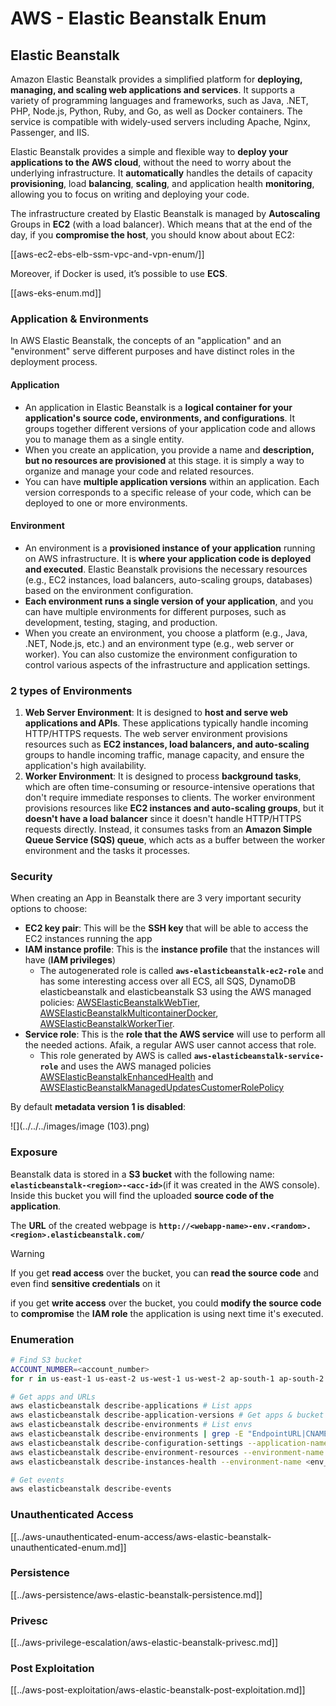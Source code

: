 # AWS - Elastic Beanstalk Enum

## Elastic Beanstalk

Amazon Elastic Beanstalk provides a simplified platform for **deploying, managing, and scaling web applications and services**. It supports a variety of programming languages and frameworks, such as Java, .NET, PHP, Node.js, Python, Ruby, and Go, as well as Docker containers. The service is compatible with widely-used servers including Apache, Nginx, Passenger, and IIS.

Elastic Beanstalk provides a simple and flexible way to **deploy your applications to the AWS cloud**, without the need to worry about the underlying infrastructure. It **automatically** handles the details of capacity **provisioning**, load **balancing**, **scaling**, and application health **monitoring**, allowing you to focus on writing and deploying your code.

The infrastructure created by Elastic Beanstalk is managed by **Autoscaling** Groups in **EC2** (with a load balancer). Which means that at the end of the day, if you **compromise the host**, you should know about about EC2:

[[aws-ec2-ebs-elb-ssm-vpc-and-vpn-enum/]]

Moreover, if Docker is used, it’s possible to use **ECS**.

[[aws-eks-enum.md]]

### Application & Environments

In AWS Elastic Beanstalk, the concepts of an "application" and an "environment" serve different purposes and have distinct roles in the deployment process.

#### Application

- An application in Elastic Beanstalk is a **logical container for your application's source code, environments, and configurations**. It groups together different versions of your application code and allows you to manage them as a single entity.
- When you create an application, you provide a name and **description, but no resources are provisioned** at this stage. it is simply a way to organize and manage your code and related resources.
- You can have **multiple application versions** within an application. Each version corresponds to a specific release of your code, which can be deployed to one or more environments.

#### Environment

- An environment is a **provisioned instance of your application** running on AWS infrastructure. It is **where your application code is deployed and executed**. Elastic Beanstalk provisions the necessary resources (e.g., EC2 instances, load balancers, auto-scaling groups, databases) based on the environment configuration.
- **Each environment runs a single version of your application**, and you can have multiple environments for different purposes, such as development, testing, staging, and production.
- When you create an environment, you choose a platform (e.g., Java, .NET, Node.js, etc.) and an environment type (e.g., web server or worker). You can also customize the environment configuration to control various aspects of the infrastructure and application settings.

### 2 types of Environments

1. **Web Server Environment**: It is designed to **host and serve web applications and APIs**. These applications typically handle incoming HTTP/HTTPS requests. The web server environment provisions resources such as **EC2 instances, load balancers, and auto-scaling** groups to handle incoming traffic, manage capacity, and ensure the application's high availability.
2. **Worker Environment**: It is designed to process **background tasks**, which are often time-consuming or resource-intensive operations that don't require immediate responses to clients. The worker environment provisions resources like **EC2 instances and auto-scaling groups**, but it **doesn't have a load balancer** since it doesn't handle HTTP/HTTPS requests directly. Instead, it consumes tasks from an **Amazon Simple Queue Service (SQS) queue**, which acts as a buffer between the worker environment and the tasks it processes.

### Security

When creating an App in Beanstalk there are 3 very important security options to choose:

- **EC2 key pair**: This will be the **SSH key** that will be able to access the EC2 instances running the app
- **IAM instance profile**: This is the **instance profile** that the instances will have (**IAM privileges**)
  - The autogenerated role is called **`aws-elasticbeanstalk-ec2-role`** and has some interesting access over all ECS, all SQS, DynamoDB elasticbeanstalk and elasticbeanstalk S3 using the AWS managed policies: [AWSElasticBeanstalkWebTier](https://us-east-1.console.aws.amazon.com/iam/home#/policies/arn:aws:iam::aws:policy/AWSElasticBeanstalkWebTier), [AWSElasticBeanstalkMulticontainerDocker](https://us-east-1.console.aws.amazon.com/iam/home#/policies/arn:aws:iam::aws:policy/AWSElasticBeanstalkMulticontainerDocker), [AWSElasticBeanstalkWorkerTier](https://us-east-1.console.aws.amazon.com/iam/home#/policies/arn:aws:iam::aws:policy/AWSElasticBeanstalkWorkerTier).
- **Service role**: This is the **role that the AWS service** will use to perform all the needed actions. Afaik, a regular AWS user cannot access that role.
  - This role generated by AWS is called **`aws-elasticbeanstalk-service-role`** and uses the AWS managed policies [AWSElasticBeanstalkEnhancedHealth](https://us-east-1.console.aws.amazon.com/iam/home#/policies/arn:aws:iam::aws:policy/service-role/AWSElasticBeanstalkEnhancedHealth) and [AWSElasticBeanstalkManagedUpdatesCustomerRolePolicy](https://us-east-1.console.aws.amazon.com/iamv2/home?region=us-east-1#/roles/details/aws-elasticbeanstalk-service-role?section=permissions)

By default **metadata version 1 is disabled**:

![](../../../images/image (103).png)

### Exposure

Beanstalk data is stored in a **S3 bucket** with the following name: **`elasticbeanstalk-<region>-<acc-id>`**(if it was created in the AWS console). Inside this bucket you will find the uploaded **source code of the application**.

The **URL** of the created webpage is **`http://<webapp-name>-env.<random>.<region>.elasticbeanstalk.com/`**

> [!WARNING]
> If you get **read access** over the bucket, you can **read the source code** and even find **sensitive credentials** on it
>
> if you get **write access** over the bucket, you could **modify the source code** to **compromise** the **IAM role** the application is using next time it's executed.

### Enumeration

```bash
# Find S3 bucket
ACCOUNT_NUMBER=<account_number>
for r in us-east-1 us-east-2 us-west-1 us-west-2 ap-south-1 ap-south-2 ap-northeast-1 ap-northeast-2 ap-northeast-3 ap-southeast-1 ap-southeast-2 ap-southeast-3 ca-central-1 eu-central-1 eu-central-2 eu-west-1 eu-west-2 eu-west-3 eu-north-1 sa-east-1 af-south-1 ap-east-1 eu-south-1 eu-south-2 me-south-1 me-central-1; do aws s3 ls elasticbeanstalk-$r-$ACCOUNT_NUMBER 2>/dev/null && echo "Found in: elasticbeanstalk-$r-$ACCOUNT_NUMBER"; done

# Get apps and URLs
aws elasticbeanstalk describe-applications # List apps
aws elasticbeanstalk describe-application-versions # Get apps & bucket name with source code
aws elasticbeanstalk describe-environments # List envs
aws elasticbeanstalk describe-environments | grep -E "EndpointURL|CNAME"
aws elasticbeanstalk describe-configuration-settings --application-name <app_name> --environment-name <env_name>
aws elasticbeanstalk describe-environment-resources --environment-name <env_name> # Get env info such as SQS used queues
aws elasticbeanstalk describe-instances-health --environment-name <env_name> # Get the instances of an environment

# Get events
aws elasticbeanstalk describe-events
```

### Unauthenticated Access

[[../aws-unauthenticated-enum-access/aws-elastic-beanstalk-unauthenticated-enum.md]]

### Persistence

[[../aws-persistence/aws-elastic-beanstalk-persistence.md]]

### Privesc

[[../aws-privilege-escalation/aws-elastic-beanstalk-privesc.md]]

### Post Exploitation

[[../aws-post-exploitation/aws-elastic-beanstalk-post-exploitation.md]]


